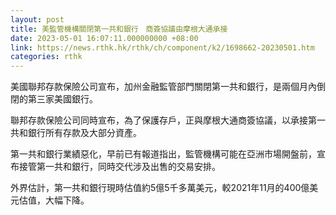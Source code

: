 ```yaml
---
layout: post
title: 美監管機構關閉第一共和銀行　商簽協議由摩根大通承接
date: 2023-05-01 16:07:11.000000000 +08:00
link: https://news.rthk.hk/rthk/ch/component/k2/1698662-20230501.htm
categories: rthk
---
```


美國聯邦存款保險公司宣布，加州金融監管部門關閉第一共和銀行，是兩個月內倒閉的第三家美國銀行。

聯邦存款保險公司同時宣布，為了保護存戶，正與摩根大通商簽協議，以承接第一共和銀行所有存款及大部分資產。

第一共和銀行業績惡化，早前已有報道指出，監管機構可能在亞洲市場開盤前，宣布接管第一共和銀行，同時交代涉及出售的交易安排。

外界估計，第一共和銀行現時估值約5億5千多萬美元，較2021年11月的400億美元估值，大幅下降。
